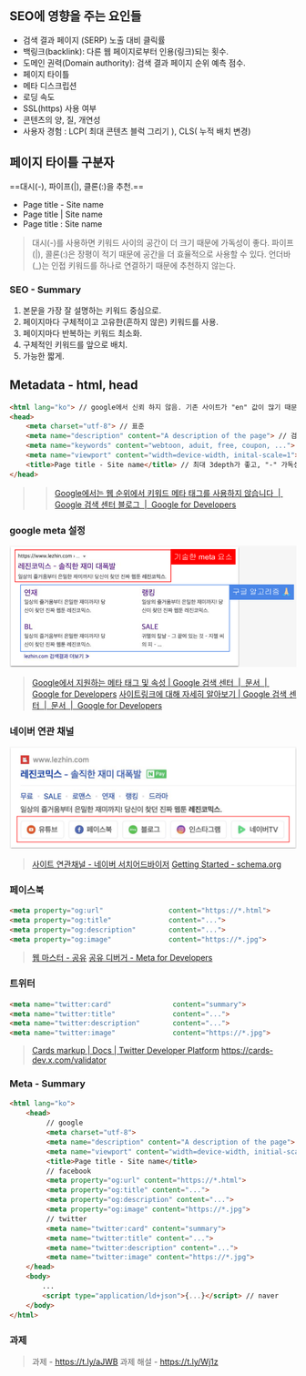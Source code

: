 ## SEO에 영향을 주는 요인들
- 검색 결과 페이지 (SERP) 노출 대비 클릭률 
- 백링크(backlink): 다른 웹 페이지로부터 인용(링크)되는 횟수. 
- 도메인 권력(Domain authority): 검색 결과 페이지 순위 예측 점수. 
- 페이지 타이틀 
- 메타 디스크립션 
 - 로딩 속도 
 - SSL(https) 사용 여부 
- 콘텐츠의 양, 질, 개연성 
- 사용자 경험 : LCP( 최대 콘텐츠 블럭 그리기 ), CLS( 누적 배치 변경)

## 페이지 타이틀 구분자
==대시(-), 파이프(|), 클론(:)을 추천.==
- Page title - Site name 
- Page title | Site name 
- Page title : Site name
>대시(-)를 사용하면 키워드 사이의 공간이 더 크기 때문에 가독성이 좋다. 
>파이프(|), 콜론(:)은 장평이 적기 때문에 공간을 더 효율적으로 사용할 수 있다. 
>언더바(_)는 인접 키워드를 하나로 연결하기 때문에 추천하지 않는다.

### SEO - Summary
1. 본문을 가장 잘 설명하는 키워드 중심으로. 
2. 페이지마다 구체적이고 고유한(흔하지 않은) 키워드를 사용. 
3. 페이지마다 반복하는 키워드 최소화. 
4. 구체적인 키워드를 앞으로 배치. 
5. 가능한 짧게.

## Metadata - html, head
```html
<html lang="ko"> // google에서 신뢰 하지 않음. 기존 사이트가 "en" 값이 많기 때문..접근성에는 중요
<head>
	<meta charset="utf-8"> // 표준
	<meta name="description" content="A description of the page"> // 검색 화면에 표출
	<meta name="keywords" content="webtoon, aduit, free, coupon, ..."> // google 검색엔진에서 keywords는 신뢰 하지 않음: page의 속성에 따라 keywords가 맞지 않은 사이트가 더 많기 때문...
	<meta name="viewport" content="width=device-width, inital-scale=1"> // 모바일에서 볼 수 있는지...
	<title>Page title - Site name</title> // 최대 3depth가 좋고, "-" 가독성이 좋다.
</head>

```
>>[Google에서는 웹 순위에서 키워드 메타 태그를 사용하지 않습니다  |  Google 검색 센터 블로그  |  Google for Developers](https://developers.google.com/search/blog/2009/09/google-does-not-use-keywords-meta-tag?hl=ko)

### google meta 설정

![meta01](../images/meta01.png)
>[Google에서 지원하는 메타 태그 및 속성 | Google 검색 센터  |  문서  |  Google for Developers](https://developers.google.com/search/docs/crawling-indexing/special-tags?hl=ko)
>[사이트링크에 대해 자세히 알아보기 | Google 검색 센터  |  문서  |  Google for Developers](https://developers.google.com/search/docs/appearance/sitelinks?hl=ko&visit_id=638760537439549603-1415195570&rd=1)

### 네이버 연관 채널
![meta02](../images/meta02.png)
>[사이트 연관채널 - 네이버 서치어드바이저](https://searchadvisor.naver.com/guide/structured-data-channel)
>[Getting Started - schema.org](https://schema.org/docs/gs.html)

### 페이스북
```html
<meta property="og:url"                content="https://*.html">
<meta property="og:title"              content="...">
<meta property="og:description"        content="...">
<meta property="og:image"              content="https://*.jpg">
```
>[웹 마스터 - 공유](https://developers.facebook.com/docs/sharing/webmasters#markup)
>[공유 디버거 - Meta for Developers](https://developers.facebook.com/tools/debug/)

### 트위터
```html
<meta name="twitter:card"               content="summary">
<meta name="twitter:title"              content="...">
<meta name="twitter:description"        content="...">
<meta name="twitter:image"              content="https://*.jpg">
```
>[Cards markup | Docs | Twitter Developer Platform](https://developer.x.com/en/docs/x-for-websites/cards/overview/markup)
>https://cards-dev.x.com/validator

### Meta - Summary
```html
<html lang="ko">
	<head>
		 // google
		 <meta charset="utf-8">
		 <meta name="description" content="A description of the page">
		 <meta name="viewport" content="width=device-width, initial-scale=1">
		 <title>Page title - Site name</title>
		 // facebook
		 <meta property="og:url" content="https://*.html">
		 <meta property="og:title" content="...">
		 <meta property="og:description" content="...">
		 <meta property="og:image" content="https://*.jpg">
		 // twitter
		 <meta name="twitter:card" content="summary">
		 <meta name="twitter:title" content="...">
		 <meta name="twitter:description" content="...">
		 <meta name="twitter:image" content="https://*.jpg">
	</head>
	<body>
		...
		<script type="application/ld+json">{...}</script> // naver
	</body>
</html>
```

### 과제
>과제 - https://t.ly/aJWB 
>과제 해설 - https://t.ly/Wj1z